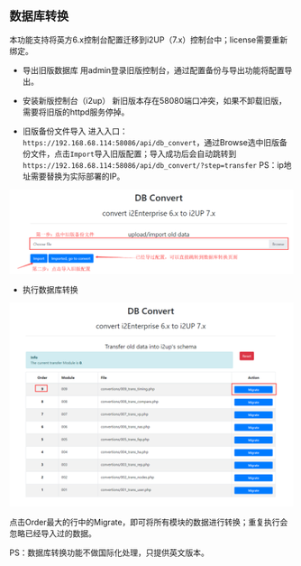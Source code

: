 ## 数据库转换

本功能支持将英方6.x控制台配置迁移到i2UP（7.x）控制台中；license需要重新绑定。

* 导出旧版数据库
用admin登录旧版控制台，通过配置备份与导出功能将配置导出。

* 安装新版控制台（i2up）
新旧版本存在58080端口冲突，如果不卸载旧版，需要将旧版的httpd服务停掉。

* 旧版备份文件导入
进入入口：`https://192.168.68.114:58086/api/db_convert`，通过Browse选中旧版备份文件，点击`Import`导入旧版配置；导入成功后会自动跳转到`https://192.168.68.114:58086/api/db_convert/?step=transfer`
PS：ip地址需要替换为实际部署的IP。

![](/assets/v7.1.20190409003144.png)


* 执行数据库转换

![](/assets/v7.1.20190409002828.png)

点击Order最大的行中的Migrate，即可将所有模块的数据进行转换；重复执行会忽略已经导入过的数据。

PS：数据库转换功能不做国际化处理，只提供英文版本。
